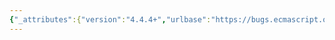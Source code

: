```yaml
---
{"_attributes":{"version":"4.4.4+","urlbase":"https://bugs.ecmascript.org/","maintainer":"dherman@mozilla.com"},"bug":{"bug_id":1794,"creation_ts":"2013-08-21 11:31:00 -0700","short_desc":"15.8.2.33 Math.imul , Step 3, \"Let a\" --> \"Let b\"","delta_ts":"2013-08-23 08:23:08 -0700","product":"Draft for 6th Edition","component":"editorial issue","version":"Rev 16: July 15, 2013 Draft","rep_platform":"All","op_sys":"All","bug_status":"RESOLVED","resolution":"FIXED","priority":"Normal","bug_severity":"minor","everconfirmed":true,"reporter":{"uid":"sanyamc","name":"Sanyam Chaudhary"},"assigned_to":{"uid":"allen","name":"Allen Wirfs-Brock"},"long_desc":[{"commentid":4986,"comment_count":0,"who":{"uid":"sanyamc","name":"Sanyam Chaudhary"},"bug_when":"2013-08-21 11:31:38 -0700","thetext":"There are two issues:\na) In Math.imul() step 3, it should be \"Let b be ToUnint32(y)\"\nb) Section number for Math.imul is given as 15.7.4.8, which is same as Number.prototype.clz"},{"commentid":5009,"comment_count":1,"who":{"uid":"allen","name":"Allen Wirfs-Brock"},"bug_when":"2013-08-22 11:18:10 -0700","thetext":"fixed in rev17 editor's draft"},{"commentid":5139,"comment_count":2,"who":{"uid":"allen","name":"Allen Wirfs-Brock"},"bug_when":"2013-08-23 08:23:08 -0700","thetext":"fixed in rev17, August 23, 2013 draft"}]}}
---
```

